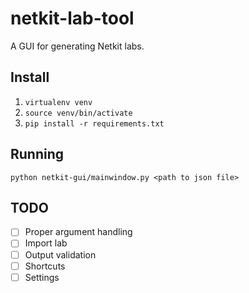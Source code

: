 # netkit-lab-tool
A GUI for generating Netkit labs.

## Install
1. `virtualenv venv`
2. `source venv/bin/activate`
3. `pip install -r requirements.txt`

## Running
`python netkit-gui/mainwindow.py <path to json file>`

## TODO
- [ ] Proper argument handling
- [ ] Import lab
- [ ] Output validation
- [ ] Shortcuts
- [ ] Settings
